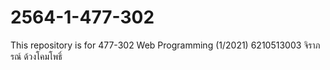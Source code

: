 # 2564-1-477-302
This  repository is for 477-302 Web Programming (1/2021)
6210513003 จิราภรณ์ ด้วงโคมโพธิ์ 
